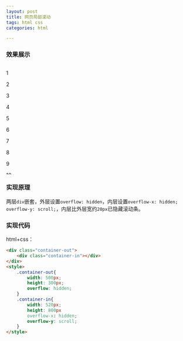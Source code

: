 ```yaml
---
layout: post
title: 网页局部滚动
tags: html css
categories: html

---
```



### 效果展示
<div class="container-out">
    <div class="container-in">
        <p>1</p>
        <p>2</p>
        <p>3</p>
        <p>4</p>
        <p>5</p>
        <p>6</p>
        <p>7</p>
        <p>8</p>
        <p>9</p>
        <p>10</p>
        <p>11</p>
        <p>12</p>
        <p>13</p>
        <p>14</p>
        <p>15</p>
        <p>16</p>
        <p>17</p>
        <p>18</p>
        <p>19</p>
        <p>20</p>
    </div>
</div>
<style>
    .container-out{
        width: 500px;
        height: 300px;
        overflow: hidden;
    }
    .container-in{
        width: 520px;
        height: 800px
        overflow-x: hidden;
        overflow-y: scroll;
    }
</style>


### 实现原理

两层`div`嵌套，外层设置`overflow: hidden`，内层设置`overflow-x: hidden; overflow-y: scroll;`，内层比外层宽约`20px`已隐藏滚动条。


### 实现代码

html+css：
```html
<div class="container-out">
    <div class="container-in"></div>
</div>
<style>
    .container-out{
        width: 500px;
        height: 300px;
        overflow: hidden;
    }
    .container-in{
        width: 520px;
        height: 800px
        overflow-x: hidden;
        overflow-y: scroll;
    }
</style>
```